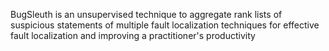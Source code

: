 BugSleuth is an unsupervised technique to aggregate rank lists of suspicious statements of multiple fault localization techniques for effective fault localization and improving a practitioner's productivity
